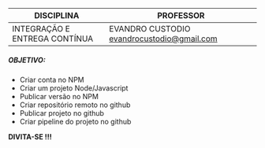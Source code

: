 | DISCIPLINA |PROFESSOR|
|---|---|
| INTEGRAÇÃO E ENTREGA CONTÍNUA | EVANDRO CUSTODIO <evandrocustodio@gmail.com>


##### OBJETIVO:

* Criar conta no NPM
* Criar um projeto Node/Javascript
* Publicar versão no NPM
* Criar repositório remoto no github
* Publicar projeto no github
* Criar pipeline do projeto no github

**DIVITA-SE !!!**

